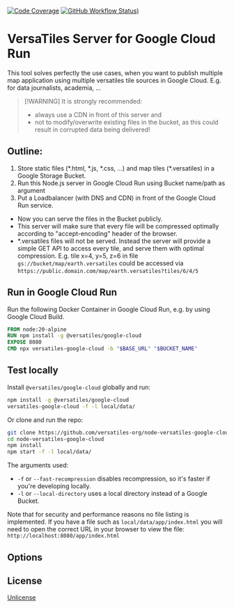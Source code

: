 [![Code Coverage](https://codecov.io/gh/versatiles-org/node-versatiles-google-cloud/branch/main/graph/badge.svg?token=IDHAI13M0K)](https://codecov.io/gh/versatiles-org/node-versatiles-google-cloud)
[![GitHub Workflow Status)](https://img.shields.io/github/actions/workflow/status/versatiles-org/node-versatiles-google-cloud/ci.yml)](https://github.com/versatiles-org/node-versatiles-google-cloud/actions/workflows/ci.yml)

# VersaTiles Server for Google Cloud Run

This tool solves perfectly the use cases, when you want to publish multiple map application using multiple versatiles tile sources in Google Cloud.
E.g. for data journalists, academia, ...

> \[!WARNING]
> It is strongly recommended:
>
> * always use a CDN in front of this server and
> * not to modify/overwrite existing files in the bucket, as this could result in corrupted data being delivered!

## Outline:

1. Store static files (\*.html, \*.js, \*.css, …) and map tiles (\*.versatiles) in a Google Storage Bucket.
2. Run this Node.js server in Google Cloud Run using Bucket name/path as argument
3. Put a Loadbalancer (with DNS and CDN) in front of the Google Cloud Run service.

* Now you can serve the files in the Bucket publicly.
* This server will make sure that every file will be compressed optimally according to "accept-encoding" header of the browser.
* \*.versatiles files will not be served. Instead the server will provide a simple GET API to access every tile, and serve them with optimal compression. E.g. tile x=4, y=5, z=6 in file `gs://bucket/map/earth.versatiles` could be accessed via `https://public.domain.com/map/earth.versatiles?tiles/6/4/5`

## Run in Google Cloud Run

Run the following Docker Container in Google Cloud Run, e.g. by using Google Cloud Build.

```Dockerfile
FROM node:20-alpine
RUN npm install -g @versatiles/google-cloud
EXPOSE 8080
CMD npx versatiles-google-cloud -b "$BASE_URL" "$BUCKET_NAME"
```

## Test locally

Install `@versatiles/google-cloud` globally and run:

```bash
npm install -g @versatiles/google-cloud
versatiles-google-cloud -f -l local/data/
```

Or clone and run the repo:

```bash
git clone https://github.com/versatiles-org/node-versatiles-google-cloud.git
cd node-versatiles-google-cloud
npm install
npm start -f -l local/data/
```

The arguments used:

* `-f` or `--fast-recompression` disables recompression, so it's faster if you're developing locally.
* `-l` or `--local-directory` uses a local directory instead of a Google Bucket.

Note that for security and performance reasons no file listing is implemented. If you have a file such as `local/data/app/index.html` you will need to open the correct URL in your browser to view the file: `http://localhost:8080/app/index.html`

## Options

<!--- This chapter is generated automatically --->

## License

[Unlicense](./LICENSE.md)
